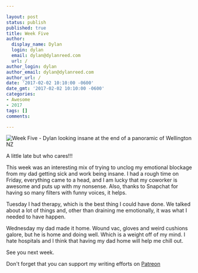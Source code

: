 ```yaml
---

layout: post
status: publish
published: true
title: Week Five
author:
  display_name: Dylan
  login: dylan
  email: dylan@dylanreed.com
  url: /
author_login: dylan
author_email: dylan@dylanreed.com
author_url: /
date: '2017-02-02 10:10:00 -0600'
date_gmt: '2017-02-02 10:10:00 -0600'
categories:
- Awesome
- 2017
tags: []
comments:

---
```

![Week Five - Dylan looking insane at the end of a panoramic of Wellington NZ](https://raw.githubusercontent.com/dylanreed/dylanreed.com/gh-pages/Images/Weekly-Blog-Post-Five.jpg)

A little late but who cares!!!

This week was an interesting mix of trying to unclog my emotional blockage from my dad getting sick and work being insane. I had a rough time on Friday, everything came to a head, and I am lucky that my coworker is awesome and puts up with my nonsense. Also, thanks to Snapchat for having so many filters with funny voices, it helps.

Tuesday I had therapy, which is the best thing I could have done. We talked about a lot of things and, other than draining me emotionally, it was what I needed to have happen. 

Wednesday my dad made it home. Wound vac, gloves and weird cushions galore, but he is home and doing well. Which is a weight off of my mind. I hate hospitals and I think that having my dad home will help me chill out. 

See you next week. 


Don't forget that you can support my writing efforts on [Patreon](https://www.patreon.com/dylanreed)
